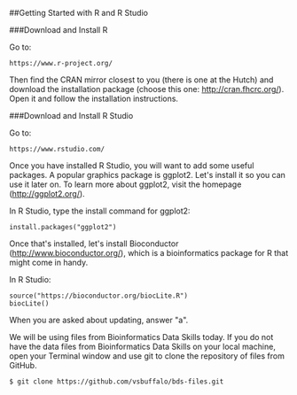 ##Getting Started with R and R Studio

###Download and Install R

Go to: 
	
	https://www.r-project.org/
	
Then find the CRAN mirror closest to you (there is one at the Hutch) and download the installation package (choose this one: http://cran.fhcrc.org/). Open it and follow the installation instructions.
	
###Download and Install R Studio

Go to:

	https://www.rstudio.com/
	
Once you have installed R Studio, you will want to add some useful packages. A popular graphics package is ggplot2. Let's install it so you can use it later on. To learn more about ggplot2, visit the homepage (http://ggplot2.org/).

In R Studio, type the install command for ggplot2:

	install.packages("ggplot2")
	
Once that's installed, let's install Bioconductor (http://www.bioconductor.org/), which is a bioinformatics package for R that might come in handy.

In R Studio:

	source("https://bioconductor.org/biocLite.R")
	biocLite()
	
When you are asked about updating, answer "a".

We will be using files from Bioinformatics Data Skills today. If you do not have the data files from Bioinformatics Data Skills on your local machine, open your Terminal window and use git to clone the repository of files from GitHub.

	$ git clone https://github.com/vsbuffalo/bds-files.git
	

	
